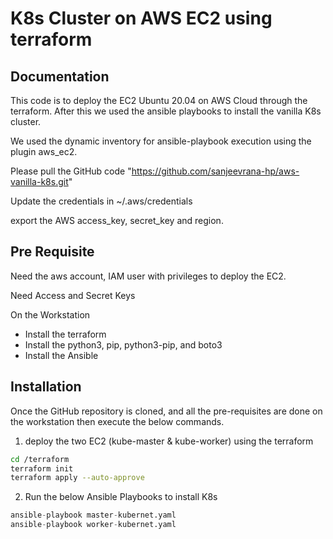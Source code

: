 
# K8s Cluster on AWS EC2 using terraform



## Documentation

This code is to deploy the EC2 Ubuntu 20.04 on AWS Cloud through the terraform. After this we used the ansible playbooks to install the vanilla K8s cluster. 

We used the dynamic inventory for ansible-playbook execution 
using the plugin aws_ec2.

Please pull the GitHub code "https://github.com/sanjeevrana-hp/aws-vanilla-k8s.git"

Update the credentials in ~/.aws/credentials

export the AWS access_key, secret_key and region.


##  Pre Requisite

Need the aws account, IAM user with privileges to deploy the EC2.

Need Access and Secret Keys

On the Workstation

- Install the terraform
- Install the python3, pip, python3-pip, and boto3
- Install the Ansible


## Installation

Once the GitHub repository is cloned, and all the pre-requisites are done on the workstation then execute the below commands.
1. deploy the two EC2 (kube-master & kube-worker) using the terraform

```bash
cd /terraform
terraform init
terraform apply --auto-approve
```

2. Run the below Ansible Playbooks to install K8s
```python
ansible-playbook master-kubernet.yaml
ansible-playbook worker-kubernet.yaml
```
